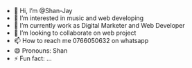 - 👋 Hi, I’m @Shan-Jay
- 👀 I’m interested in music and web developing
- 🌱 I’m currently work as Digital Marketer and Web Developer
- 💞️ I’m looking to collaborate on web project
- 📫 How to reach me 0766050632 on whatsapp
- 😄 Pronouns: Shan
- ⚡ Fun fact: ...

<!---
Shan-Jay/Shan-Jay is a ✨ special ✨ repository because its `README.md` (this file) appears on your GitHub profile.
You can click the Preview link to take a look at your changes.
--->

